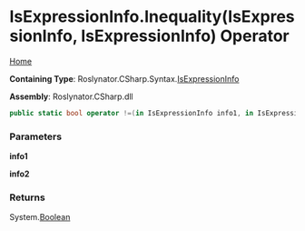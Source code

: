 # IsExpressionInfo\.Inequality\(IsExpressionInfo, IsExpressionInfo\) Operator

[Home](../../../../../README.md)

**Containing Type**: Roslynator\.CSharp\.Syntax\.[IsExpressionInfo](../README.md)

**Assembly**: Roslynator\.CSharp\.dll

```csharp
public static bool operator !=(in IsExpressionInfo info1, in IsExpressionInfo info2)
```

### Parameters

**info1**

**info2**

### Returns

System\.[Boolean](https://docs.microsoft.com/en-us/dotnet/api/system.boolean)

